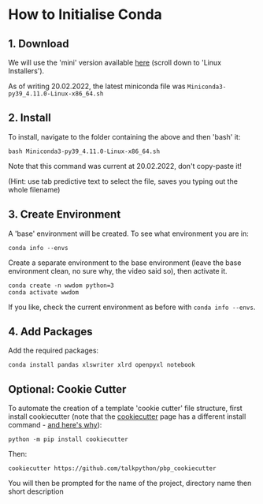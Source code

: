 # How to Initialise Conda

## 1. Download

We will use the 'mini' version available [here](https://docs.conda.io/en/latest/miniconda.html) (scroll down to 'Linux Installers').

As of writing 20.02.2022, the latest miniconda file was `Miniconda3-py39_4.11.0-Linux-x86_64.sh`

## 2. Install

To install, navigate to the folder containing the above and then 'bash' it:

```
bash Miniconda3-py39_4.11.0-Linux-x86_64.sh
```

Note that this command was current at 20.02.2022, don't copy-paste it!

(Hint: use tab predictive text to select the file, saves you typing out the whole filename)

## 3. Create Environment

A 'base' environment will be created. To see what environment you are in:

```
conda info --envs
```

Create a separate environment to the base environment (leave the base environment clean, no sure why, the video said so), then activate it.

```
conda create -n wwdom python=3
conda activate wwdom
```

If you like, check the current environment as before with `conda info --envs`.

## 4. Add Packages

Add the required packages:

```
conda install pandas xlswriter xlrd openpyxl notebook
```

## Optional: Cookie Cutter
To automate the creation of a template 'cookie cutter' file structure, first install cookiecutter (note that the [cookiecutter](https://github.com/talkpython/pbp_cookiecutter) page has a different install command - [and here's why](https://snarky.ca/why-you-should-use-python-m-pip/)):

```
python -m pip install cookiecutter
```

Then:

```
cookiecutter https://github.com/talkpython/pbp_cookiecutter
```

You will then be prompted for the name of the project, directory name then short description
